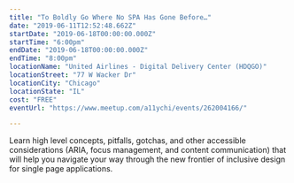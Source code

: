 ```yaml
---
title: "To Boldly Go Where No SPA Has Gone Before…"
date: "2019-06-11T12:52:48.662Z"
startDate: "2019-06-18T00:00:00.000Z"
startTime: "6:00pm"
endDate: "2019-06-18T00:00:00.000Z"
endTime: "8:00pm"
locationName: "United Airlines - Digital Delivery Center (HDQGO)"
locationStreet: "77 W Wacker Dr"
locationCity: "Chicago"
locationState: "IL"
cost: "FREE"
eventUrl: "https://www.meetup.com/a11ychi/events/262004166/"

---
```


Learn high level concepts, pitfalls, gotchas, and other accessible considerations (ARIA, focus management, and content communication) that will help you navigate your way through the new frontier of inclusive design for single page applications.

